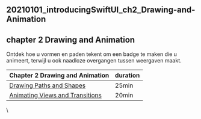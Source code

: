 ## 20210101_introducingSwiftUI_ch2_Drawing-and-Animation



## chapter 2 Drawing and Animation

Ontdek hoe u vormen en paden tekent om een badge te maken die u animeert, terwijl u ook naadloze overgangen tussen weergaven maakt.

|Chapter 2 Drawing and Animation| duration|
|------------------------|---------|
|[Drawing Paths and Shapes](https://developer.apple.com/tutorials/swiftui/drawing-paths-and-shapes)|25min|
|[Animating Views and Transitions](https://developer.apple.com/tutorials/swiftui/animating-views-and-transitions)|20min|


\
